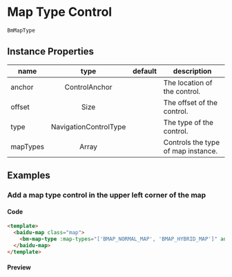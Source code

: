 # Map Type Control

`BmMapType`

## Instance Properties

|name|type|default|description|
|------|:---:|:---:|----|
|anchor|ControlAnchor||The location of the control.|
|offset|Size||The offset of the control.|
|type|NavigationControlType||The type of the control.|
|mapTypes|Array||Controls the type of map instance.|

## Examples

### Add a map type control in the upper left corner of the map

#### Code

```html
<template>
  <baidu-map class="map">
    <bm-map-type :map-types="['BMAP_NORMAL_MAP', 'BMAP_HYBRID_MAP']" anchor="BMAP_ANCHOR_TOP_LEFT"></bm-map-type>
  </baidu-map>
</template>
```

#### Preview

<doc-preview>
  <baidu-map class="map">
    <bm-map-type :map-types="['BMAP_NORMAL_MAP', 'BMAP_HYBRID_MAP']" anchor="BMAP_ANCHOR_TOP_LEFT"></bm-map-type>
  </baidu-map>
</doc-preview>
